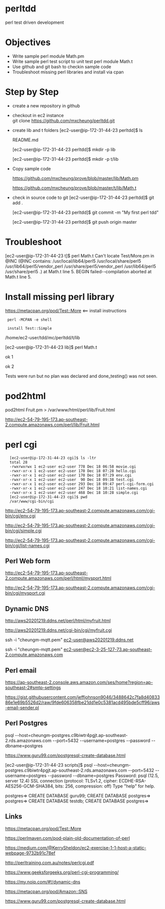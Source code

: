 # perltdd
perl test driven development


# Objectives
- Write sample perl module Math.pm
- Write sample perl test script to unit test perl module Math.t
- Use github and git bash to checkin sample code
- Troubleshoot missing perl libraries and install via cpan

# Step by Step
 - create a new repository in github
 -  checkout  in ec2 instance  
       git clone  https://github.com/mxcheung/perltdd.git
 - create lib and t folders
    [ec2-user@ip-172-31-44-23 perltdd]$ ls
    
    README.md
    
    [ec2-user@ip-172-31-44-23 perltdd]$ mkdir -p lib
    
    [ec2-user@ip-172-31-44-23 perltdd]$ mkdir -p t/lib
       
  - Copy sample code
     
      https://github.com/mxcheung/prove/blob/master/lib/Math.pm
      
      https://github.com/mxcheung/prove/blob/master/t/lib/Math.t
      
   - check in source code to git
      [ec2-user@ip-172-31-44-23 perltdd]$ git add .
      
       [ec2-user@ip-172-31-44-23 perltdd]$ git commit -m "My first perl tdd"

      [ec2-user@ip-172-31-44-23 perltdd]$ git push origin master

# Troubleshoot
[ec2-user@ip-172-31-44-23 t]$ perl Math.t
Can't locate Test/More.pm in @INC (@INC contains: /usr/local/lib64/perl5 /usr/local/share/perl5 /usr/lib64/perl5/vendor_perl /usr/share/perl5/vendor_perl /usr/lib64/perl5 /usr/share/perl5 .) at Math.t line 5.
BEGIN failed--compilation aborted at Math.t line 5.

# Install missing perl library
https://metacpan.org/pod/Test::More  <== install instructions
     
     perl -MCPAN -e shell
     
     install Test::Simple

/home/ec2-user/tdd/mc/perltdd/t/lib

[ec2-user@ip-172-31-44-23 lib]$ perl Math.t

ok 1

ok 2

Tests were run but no plan was declared and done_testing() was not seen.

# pod2html
pod2html Fruit.pm > /var/www/html/perl/lib/Fruit.html

http://ec2-54-79-195-173.ap-southeast-2.compute.amazonaws.com/perl/lib/Fruit.html

# perl cgi

```
  [ec2-user@ip-172-31-44-23 cgi]$ ls -ltr
  total 28
  -rwxrwxrwx 1 ec2-user ec2-user 778 Dec 18 06:58 movie.cgi
  -rwxr-xr-x 1 ec2-user ec2-user 170 Dec 18 07:28 hello.cgi
  -rwxr-xr-x 1 ec2-user ec2-user 170 Dec 18 07:29 env.cgi
  -rwxr-xr-x 1 ec2-user ec2-user  90 Dec 18 09:38 test.cgi
  -rwxr-xr-x 1 ec2-user ec2-user 293 Dec 18 09:47 perl-cgi-form.cgi
  -rwxr-xr-x 1 ec2-user ec2-user 247 Dec 18 10:21 list-names.cgi
  -rwxr-xr-x 1 ec2-user ec2-user 468 Dec 18 10:28 simple.cgi
  [ec2-user@ip-172-31-44-23 cgi]$ pwd
  /var/www/cgi-bin/cgi
```

http://ec2-54-79-195-173.ap-southeast-2.compute.amazonaws.com/cgi-bin/cgi/env.cgi

http://ec2-54-79-195-173.ap-southeast-2.compute.amazonaws.com/cgi-bin/cgi/simple.cgi

http://ec2-54-79-195-173.ap-southeast-2.compute.amazonaws.com/cgi-bin/cgi/list-names.cgi

## Perl Web form

http://ec2-54-79-195-173.ap-southeast-2.compute.amazonaws.com/perl/html/mysport.html

http://ec2-54-79-195-173.ap-southeast-2.compute.amazonaws.com/cgi-bin/cgi/mysport.cgi

## Dynamic DNS

http://aws20201219.ddns.net/perl/html/myfruit.html

http://aws20201219.ddns.net/cgi-bin/cgi/myfruit.cgi

 ssh -i "cheungm-mqtt.pem" ec2-user@aws20201219.ddns.net

 ssh -i "cheungm-mqtt.pem" ec2-user@ec2-3-25-127-73.ap-southeast-2.compute.amazonaws.com

## Perl email

https://ap-southeast-2.console.aws.amazon.com/ses/home?region=ap-southeast-2#smtp-settings

https://gist.githubusercontent.com/jeffjohnson9046/3488642c7fa8d4083386e1e69b5526d2/raw/9fde606358fbe21dd1e0c5381acd495bde5cff96/aws-email-sender.pl

## Perl Postgres

psql --host=cheungm-postgres.c9biwtr4pgjt.ap-southeast-2.rds.amazonaws.com --port=5432 --username=postgres --password --dbname=postgres

https://www.guru99.com/postgresql-create-database.html

[ec2-user@ip-172-31-44-23 scripts]$ psql --host=cheungm-postgres.c9biwtr4pgjt.ap-southeast-2.rds.amazonaws.com --port=5432 --username=postgres --password --dbname=postgres
Password:
psql (12.5, server 12.4)
SSL connection (protocol: TLSv1.2, cipher: ECDHE-RSA-AES256-GCM-SHA384, bits: 256, compression: off)
Type "help" for help.

postgres=> CREATE DATABASE guru99;
CREATE DATABASE
postgres=>
postgres=> CREATE DATABASE testdb;
CREATE DATABASE
postgres=>



## Links
https://metacpan.org/pod/Test::More

https://perlmaven.com/pod-plain-old-documentation-of-perl

https://medium.com/@KerrySheldon/ec2-exercise-1-1-host-a-static-webpage-9732b91c78ef

http://perltraining.com.au/notes/perlcgi.pdf

https://www.geeksforgeeks.org/perl-cgi-programming/

https://my.noip.com/#!/dynamic-dns

https://metacpan.org/pod/Amazon::SNS

https://www.guru99.com/postgresql-create-database.html

